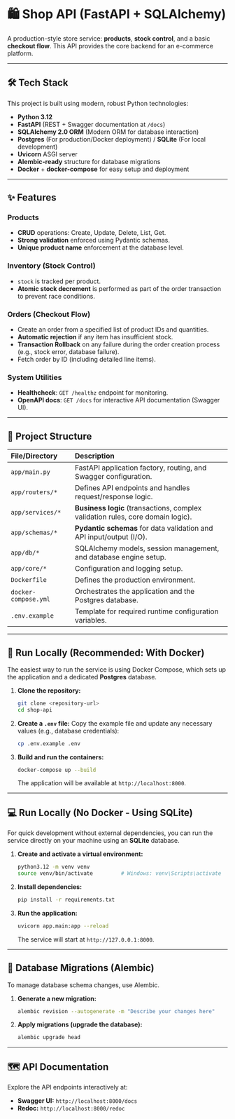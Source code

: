 # 🛍️ Shop API (FastAPI + SQLAlchemy)

A production-style store service: **products**, **stock control**, and a basic **checkout flow**. This API provides the core backend for an e-commerce platform.

---

## 🛠️ Tech Stack

This project is built using modern, robust Python technologies:

* **Python 3.12**
* **FastAPI** (REST + Swagger documentation at `/docs`)
* **SQLAlchemy 2.0 ORM** (Modern ORM for database interaction)
* **Postgres** (For production/Docker deployment) / **SQLite** (For local development)
* **Uvicorn** ASGI server
* **Alembic-ready** structure for database migrations
* **Docker** + **docker-compose** for easy setup and deployment

---

## ✨ Features

### Products
* **CRUD** operations: Create, Update, Delete, List, Get.
* **Strong validation** enforced using Pydantic schemas.
* **Unique product name** enforcement at the database level.

### Inventory (Stock Control)
* `stock` is tracked per product.
* **Atomic stock decrement** is performed as part of the order transaction to prevent race conditions.

### Orders (Checkout Flow)
* Create an order from a specified list of product IDs and quantities.
* **Automatic rejection** if any item has insufficient stock.
* **Transaction Rollback** on any failure during the order creation process (e.g., stock error, database failure).
* Fetch order by ID (including detailed line items).

### System Utilities
* **Healthcheck**: `GET /healthz` endpoint for monitoring.
* **OpenAPI docs**: `GET /docs` for interactive API documentation (Swagger UI).

---

## 📁 Project Structure

| File/Directory | Description |
| :--- | :--- |
| `app/main.py` | FastAPI application factory, routing, and Swagger configuration. |
| `app/routers/*` | Defines API endpoints and handles request/response logic. |
| `app/services/*` | **Business logic** (transactions, complex validation rules, core domain logic). |
| `app/schemas/*` | **Pydantic schemas** for data validation and API input/output (I/O). |
| `app/db/*` | SQLAlchemy models, session management, and database engine setup. |
| `app/core/*` | Configuration and logging setup. |
| `Dockerfile` | Defines the production environment. |
| `docker-compose.yml` | Orchestrates the application and the Postgres database. |
| `.env.example` | Template for required runtime configuration variables. |

---

## 🚀 Run Locally (Recommended: With Docker)

The easiest way to run the service is using Docker Compose, which sets up the application and a dedicated **Postgres** database.

1.  **Clone the repository:**
    ```bash
    git clone <repository-url>
    cd shop-api
    ```

2.  **Create a `.env` file:**
    Copy the example file and update any necessary values (e.g., database credentials):
    ```bash
    cp .env.example .env
    ```

3.  **Build and run the containers:**
    ```bash
    docker-compose up --build
    ```
    The application will be available at `http://localhost:8000`.

---

## 💻 Run Locally (No Docker - Using SQLite)

For quick development without external dependencies, you can run the service directly on your machine using an **SQLite** database.

1.  **Create and activate a virtual environment:**
    ```bash
    python3.12 -m venv venv
    source venv/bin/activate         # Windows: venv\Scripts\activate
    ```

2.  **Install dependencies:**
    ```bash
    pip install -r requirements.txt
    ```

3.  **Run the application:**
    ```bash
    uvicorn app.main:app --reload
    ```
    The service will start at `http://127.0.0.1:8000`.

---

## 🧪 Database Migrations (Alembic)

To manage database schema changes, use Alembic.

1.  **Generate a new migration:**
    ```bash
    alembic revision --autogenerate -m "Describe your changes here"
    ```

2.  **Apply migrations (upgrade the database):**
    ```bash
    alembic upgrade head
    ```

---

## 🗺️ API Documentation

Explore the API endpoints interactively at:

* **Swagger UI:** `http://localhost:8000/docs`
* **Redoc:** `http://localhost:8000/redoc`
